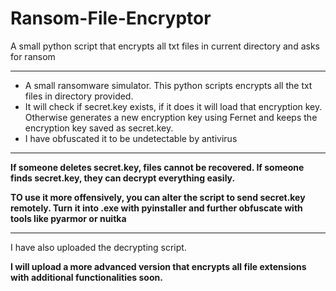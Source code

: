 # Ransom-File-Encryptor
A small python script that encrypts all txt files in current directory and asks for ransom

---

- A small ransomware simulator. This python scripts encrypts all the txt files in directory provided. 
- It will check if secret.key exists, if it does it will load that encryption key. Otherwise generates a new encryption key using Fernet and keeps the encryption key saved as secret.key.
- I have obfuscated it to be undetectable by antivirus

---

**If someone deletes secret.key, files cannot be recovered.
If someone finds secret.key, they can decrypt everything easily.**

**TO use it more offensively, you can alter the script to send secret.key remotely. Turn it into .exe with pyinstaller and further obfuscate with tools like pyarmor or nuitka**

---

I have also uploaded the decrypting script.

**I will upload a more advanced version that encrypts all file extensions with additional functionalities soon.**


